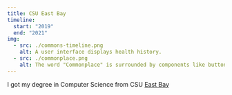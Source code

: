 ```yaml
---
title: CSU East Bay
timeline:
  start: "2019"
  end: "2021"
img:
  - src: ./commons-timeline.png
    alt: A user interface displays health history.
  - src: ./commonplace.png
    alt: The word "Commonplace" is surrounded by components like buttons and progress bars.
---
```


I got my degree in Computer Science from CSU [East Bay](https://www.csueastbay.edu/)

